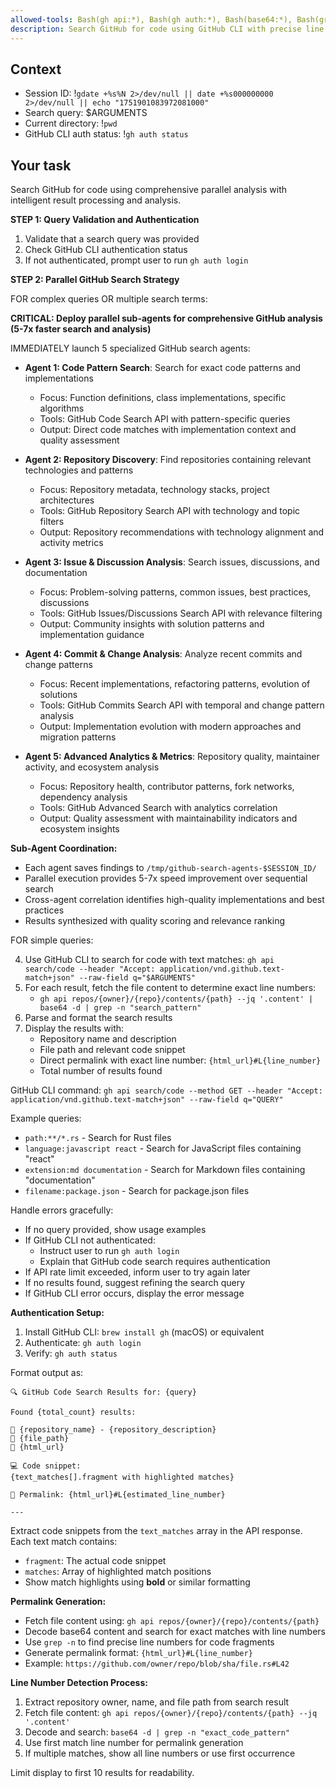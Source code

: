 ```yaml
---
allowed-tools: Bash(gh api:*), Bash(gh auth:*), Bash(base64:*), Bash(grep:*), Bash(head:*)
description: Search GitHub for code using GitHub CLI with precise line number permalinks
---
```


## Context

- Session ID: !`gdate +%s%N 2>/dev/null || date +%s000000000 2>/dev/null || echo "1751901083972081000"`
- Search query: $ARGUMENTS
- Current directory: !`pwd`
- GitHub CLI auth status: !`gh auth status`

## Your task

Search GitHub for code using comprehensive parallel analysis with intelligent result processing and analysis.

**STEP 1: Query Validation and Authentication**

1. Validate that a search query was provided
2. Check GitHub CLI authentication status
3. If not authenticated, prompt user to run `gh auth login`

**STEP 2: Parallel GitHub Search Strategy**

FOR complex queries OR multiple search terms:

**CRITICAL: Deploy parallel sub-agents for comprehensive GitHub analysis (5-7x faster search and analysis)**

IMMEDIATELY launch 5 specialized GitHub search agents:

- **Agent 1: Code Pattern Search**: Search for exact code patterns and implementations
  - Focus: Function definitions, class implementations, specific algorithms
  - Tools: GitHub Code Search API with pattern-specific queries
  - Output: Direct code matches with implementation context and quality assessment

- **Agent 2: Repository Discovery**: Find repositories containing relevant technologies and patterns
  - Focus: Repository metadata, technology stacks, project architectures
  - Tools: GitHub Repository Search API with technology and topic filters
  - Output: Repository recommendations with technology alignment and activity metrics

- **Agent 3: Issue & Discussion Analysis**: Search issues, discussions, and documentation
  - Focus: Problem-solving patterns, common issues, best practices, discussions
  - Tools: GitHub Issues/Discussions Search API with relevance filtering
  - Output: Community insights with solution patterns and implementation guidance

- **Agent 4: Commit & Change Analysis**: Analyze recent commits and change patterns
  - Focus: Recent implementations, refactoring patterns, evolution of solutions
  - Tools: GitHub Commits Search API with temporal and change pattern analysis
  - Output: Implementation evolution with modern approaches and migration patterns

- **Agent 5: Advanced Analytics & Metrics**: Repository quality, maintainer activity, and ecosystem analysis
  - Focus: Repository health, contributor patterns, fork networks, dependency analysis
  - Tools: GitHub Advanced Search with analytics correlation
  - Output: Quality assessment with maintainability indicators and ecosystem insights

**Sub-Agent Coordination:**

- Each agent saves findings to `/tmp/github-search-agents-$SESSION_ID/`
- Parallel execution provides 5-7x speed improvement over sequential search
- Cross-agent correlation identifies high-quality implementations and best practices
- Results synthesized with quality scoring and relevance ranking

FOR simple queries:

4. Use GitHub CLI to search for code with text matches: `gh api search/code --header "Accept: application/vnd.github.text-match+json" --raw-field q="$ARGUMENTS"`
5. For each result, fetch the file content to determine exact line numbers:
   - `gh api repos/{owner}/{repo}/contents/{path} --jq '.content' | base64 -d | grep -n "search_pattern"`
6. Parse and format the search results
7. Display the results with:
   - Repository name and description
   - File path and relevant code snippet
   - Direct permalink with exact line number: `{html_url}#L{line_number}`
   - Total number of results found

GitHub CLI command: `gh api search/code --method GET --header "Accept: application/vnd.github.text-match+json" --raw-field q="QUERY"`

Example queries:

- `path:**/*.rs` - Search for Rust files
- `language:javascript react` - Search for JavaScript files containing "react"
- `extension:md documentation` - Search for Markdown files containing "documentation"
- `filename:package.json` - Search for package.json files

Handle errors gracefully:

- If no query provided, show usage examples
- If GitHub CLI not authenticated:
  - Instruct user to run `gh auth login`
  - Explain that GitHub code search requires authentication
- If API rate limit exceeded, inform user to try again later
- If no results found, suggest refining the search query
- If GitHub CLI error occurs, display the error message

**Authentication Setup:**

1. Install GitHub CLI: `brew install gh` (macOS) or equivalent
2. Authenticate: `gh auth login`
3. Verify: `gh auth status`

Format output as:

```
🔍 GitHub Code Search Results for: {query}

Found {total_count} results:

📁 {repository_name} - {repository_description}
📄 {file_path}
🔗 {html_url}

💻 Code snippet:
{text_matches[].fragment with highlighted matches}

🔗 Permalink: {html_url}#L{estimated_line_number}

---
```

Extract code snippets from the `text_matches` array in the API response. Each text match contains:

- `fragment`: The actual code snippet
- `matches`: Array of highlighted match positions
- Show match highlights using **bold** or similar formatting

**Permalink Generation:**

- Fetch file content using: `gh api repos/{owner}/{repo}/contents/{path}`
- Decode base64 content and search for exact matches with line numbers
- Use `grep -n` to find precise line numbers for code fragments
- Generate permalink format: `{html_url}#L{line_number}`
- Example: `https://github.com/owner/repo/blob/sha/file.rs#L42`

**Line Number Detection Process:**

1. Extract repository owner, name, and file path from search result
2. Fetch file content: `gh api repos/{owner}/{repo}/contents/{path} --jq '.content'`
3. Decode and search: `base64 -d | grep -n "exact_code_pattern"`
4. Use first match line number for permalink generation
5. If multiple matches, show all line numbers or use first occurrence

Limit display to first 10 results for readability.
